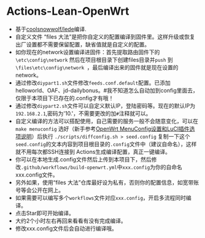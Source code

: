 # Actions-Lean-OpenWrt

- 基于[coolsnowwolf/lede](https://github.com/coolsnowwolf/lede)编译.
- 自定义文件 “files 大法”是把你自定义的配置编译到固件里。这样升级或恢复出厂设置都不需要保留配置，缺省值就是自定义的配置。
- 如你现在的network设置编译进固件：首先提取路由固件下的`\etc\config\network` 然后在项目根目录下创建files目录并`push` 到 `\files\etc\config\network `，最后编译出来的固件就是现在设置的network。
- 通过修改`diypart1.sh`文件修改`feeds.conf.default`配置。已添加helloworld、OAF、jd-dailybonus。#我不知道怎么自动加到config里面去，仅限于本项目下已存在的.config才有哦！
- 通过修改`diypart2.sh`文件可以自定义默认IP，登陆密码等。现在的默认IP为`192.168.2.1`,密码为'10.'，不需要更改的加`#`注释就可以。
- 自定义编译的方法可以搭配使用，自己需要的服务一般不会随意变化，可以在 `make menuconfig` 选好（新手参考[OpenWrt MenuConfig设置和LuCI插件选项说明](https://mtom.ml/827.html)）后执行 `./scripts/diffconfig.sh > seed.config` 复制一下这个`seed.config`的文本内容到项目根目录的`.config`文件中（建议自命名），这样就不用每次都SSH连接到 Actions生成编译配置，真正一键编译。
- 你可以在本地生成.config文件然后上传到本项目下，然后修改`.github/workflows/build-openwrt.yml`中`xxx.config`为你的自命名xxx.config文件。
- 另外如果，使用“files 大法”仓库最好设为私有，否则你的配置信息，如宽带账号等会公开在网上。
- 如果需要可以编写多个`workflows`文件对应`xxx.config`，开启多流程同时编译。
- 点击Star即可开始编译。
- 大约2个小时左右再回来看看有没有完成编译。
- 修改xxx.config文件后会自动进行编译哦。
